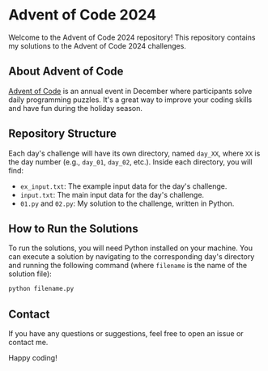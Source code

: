 # Advent of Code 2024

Welcome to the Advent of Code 2024 repository! This repository contains my solutions to the Advent of Code 2024 challenges.

## About Advent of Code

[Advent of Code](https://adventofcode.com/) is an annual event in December where participants solve daily programming puzzles. It's a great way to improve your coding skills and have fun during the holiday season.

## Repository Structure

Each day's challenge will have its own directory, named `day_XX`, where `XX` is the day number (e.g., `day_01`, `day_02`, etc.). Inside each directory, you will find:

- `ex_input.txt`: The example input data for the day's challenge.
- `input.txt`: The main input data for the day's challenge.
- `01.py` and `02.py`: My solution to the challenge, written in Python.

## How to Run the Solutions

To run the solutions, you will need Python installed on your machine. You can execute a solution by navigating to the corresponding day's directory and running the following command (where `filename` is the name of the solution file):

```sh
python filename.py
```

## Contact

If you have any questions or suggestions, feel free to open an issue or contact me.

Happy coding!
